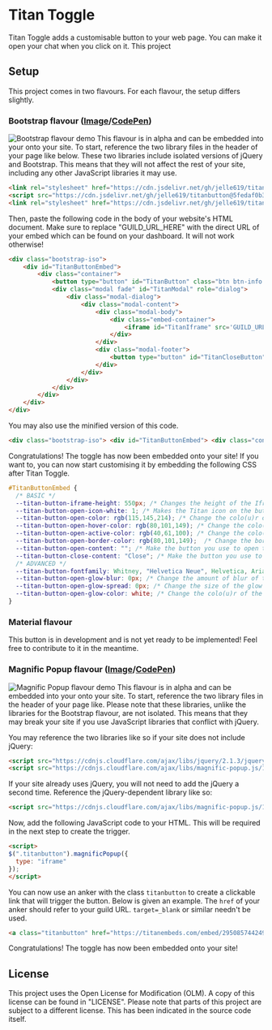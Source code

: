 # Titan Toggle

Titan Toggle adds a customisable button to your web page. You can make it open your chat when you click on it.
This project

## Setup
This project comes in two flavours. For each flavour, the setup differs slightly.

### Bootstrap flavour ([Image](https://i.imgur.com/iDLmTG5.png)/[CodePen](https://codepen.io/jelle619/embed/zmKEQz))
![Bootstrap flavour demo](https://i.imgur.com/iDLmTG5.png)
This flavour is in alpha and can be embedded into your onto your site. To start, reference the two library files in the header of your page like below. These two libraries include isolated versions of jQuery and Bootstrap. This means that they will not affect the rest of your site, including any other JavaScript libraries it may use.
```html
<link rel="stylesheet" href="https://cdn.jsdelivr.net/gh/jelle619/titanbutton@5fedaf0b37d4a79d6f566508c6ccb6e3b88e25bf/Libraries/bootstrap-iso.css">
<script src="https://cdn.jsdelivr.net/gh/jelle619/titanbutton@5fedaf0b37d4a79d6f566508c6ccb6e3b88e25bf/Libraries/bootstrap-iso.js"></script>
<link rel="stylesheet" href="https://cdn.jsdelivr.net/gh/jelle619/titantoggle@61ee96c130025e5a01ce805941ef59e6bb6416e8/bootstrap_flavour/style.css">
```

Then, paste the following code in the body of your website's HTML document. Make sure to replace "GUILD_URL_HERE" with the direct URL of your embed which can be found on your dashboard. It will not work otherwise!
```html
<div class="bootstrap-iso">
    <div id="TitanButtonEmbed">
        <div class="container">
            <button type="button" id="TitanButton" class="btn btn-info btn-lg" data-toggle="modal" data-target="#TitanModal"><img id="TitanIcon" src="https://github.com/TitanEmbeds/Titan/raw/master/webapp/titanembeds/static/img/titanembeds_shield.png" alt="Titan Embeds icon" srcset="https://cdn.jsdelivr.net/gh/TitanEmbeds/Titan@bc129289fc3b84a210b01b04aff621a1b6d0e00b/webapp/titanembeds/static/img/titanembeds-shield-white.svg"></button>
            <div class="modal fade" id="TitanModal" role="dialog">
                <div class="modal-dialog">
                    <div class="modal-content">
                        <div class="modal-body">
                            <div class="embed-container">
                                <iframe id="TitanIframe" src='GUILD_URL_HERE'></iframe>
                            </div>
                        </div>
                        <div class="modal-footer">
                            <button type="button" id="TitanCloseButton" class="btn btn-default" data-dismiss="modal"></button>
                        </div>
                    </div>
                </div>
            </div>
        </div>
    </div>
</div>
```

You may also use the minified version of this code.

```html
<div class="bootstrap-iso"> <div id="TitanButtonEmbed"> <div class="container"> <button type="button" id="TitanButton" class="btn btn-info btn-lg" data-toggle="modal" data-target="#TitanModal"><img id="TitanIcon" src="https://github.com/TitanEmbeds/Titan/raw/master/webapp/titanembeds/static/img/titanembeds_shield.png" alt="Titan Embeds icon" srcset="https://cdn.jsdelivr.net/gh/TitanEmbeds/Titan@bc129289fc3b84a210b01b04aff621a1b6d0e00b/webapp/titanembeds/static/img/titanembeds-shield-white.svg"></button> <div class="modal fade" id="TitanModal" role="dialog"> <div class="modal-dialog"> <div class="modal-content"> <div class="modal-body"> <div class="embed-container"> <iframe id="TitanIframe" src='GUILD_URL_HERE'></iframe> </div></div><div class="modal-footer"> <button type="button" id="TitanCloseButton" class="btn btn-default" data-dismiss="modal"></button> </div></div></div></div></div></div></div>
```

Congratulations! The toggle has now been embedded onto your site! If you want to, you can now start customising it by embedding the following CSS after Titan Toggle.

```css
#TitanButtonEmbed {
  /* BASIC */
  --titan-button-iframe-height: 550px; /* Changes the height of the Iframe inside of the modal. */
  --titan-button-open-icon-white: 1; /* Makes the Titan icon on the button you use to open the Iframe either black (0) or white (1). */
  --titan-button-open-color: rgb(115,145,214); /* Change the colo(u)r of the button you use to open the Iframe. */
  --titan-button-open-hover-color: rgb(80,101,149); /* Change the colo(u)r of the button you use to open the Iframe when you hover over it with your mouse. */
  --titan-button-open-active-color: rgb(40,61,100); /* Change the colo(u)r of the button you use to open the Iframe while it's being clicked/tapped. */
  --titan-button-open-border-color: rgb(80,101,149);  /* Change the border's colo(u)r of the button you use to open the Iframe. */
  --titan-button-open-content: ""; /* Make the button you use to open the Iframe say something you want. */
  --titan-button-close-content: "Close"; /* Make the button you use to close the Iframe say something you want. */
  /* ADVANCED */
  --titan-button-fontfamily: Whitney, "Helvetica Neue", Helvetica, Arial, sans-serif; /* Sets the font(s) to use. All (except Whitney) must be installed on the user's device. */
  --titan-button-open-glow-blur: 0px; /* Change the amount of blur of the glow (or shadow) of the button you use to open the Iframe. */
  --titan-button-open-glow-spread: 0px; /* Change the size of the glow (or shadow) of the button you use to open the Iframe. */
  --titan-button-open-glow-color: white; /* Change the colo(u)r of the glow (or shadow) of the button you use to open the Iframe. */
}
```

### Material flavour
This button is in development and is not yet ready to be implemented! Feel free to contribute to it in the meantime.

### Magnific Popup flavour ([Image](https://i.imgur.com/ydDQOTM.png)/[CodePen](https://codepen.io/jelle619/embed/oazoza))
![Magnific Popup flavour demo](https://i.imgur.com/ydDQOTM.png)
This flavour is in alpha and can be embedded into your onto your site. To start, reference the two library files in the header of your page like. Please note that these libraries, unlike the libraries for the Bootstrap flavour, are not isolated. This means that they may break your site if you use JavaScript libraries that conflict with jQuery.

You may reference the two libraries like so if your site does not include jQuery:
```html
<script src="https://cdnjs.cloudflare.com/ajax/libs/jquery/2.1.3/jquery.min.js"></script> <!-- Can cause conflicts with other JavaScript libraries! Do not use this if your site already uses jQuery.-->
<script src="https://cdnjs.cloudflare.com/ajax/libs/magnific-popup.js/1.1.0/jquery.magnific-popup.min.js"></script>
```
If your site already uses jQuery, you will not need to add the jQuery a second time. Reference the jQuery-dependent library like so:
```html
<script src="https://cdnjs.cloudflare.com/ajax/libs/magnific-popup.js/1.1.0/jquery.magnific-popup.min.js"></script>
```
Now, add the following JavaScript code to your HTML. This will be required in the next step to create the trigger.
```html
<script>
$(".titanbutton").magnificPopup({
  type: "iframe"
});
</script>
```

You can now use an anker with the class ``titanbutton`` to create a clickable link that will trigger the button. Below is given an example. The ``href`` of your anker should refer to your guild URL. ``target=_blank`` or similar needn't be used.

```html
<a class="titanbutton" href="https://titanembeds.com/embed/295085744249110529">Open Titan Embeds chat</a>
```
Congratulations! The toggle has now been embedded onto your site!

## License
This project uses the Open License for Modification (OLM). A copy of this license can be found in "LICENSE". Please note that parts of this project are subject to a different license. This has been indicated in the source code itself.
